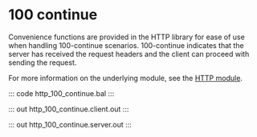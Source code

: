 # 100 continue

Convenience functions are provided in the HTTP library for ease of use when handling 100-continue scenarios. 
100-continue indicates that the server has received the request headers and the client can proceed with sending the request.

For more information on the underlying module, see the [HTTP module](https://lib.ballerina.io/ballerina/http/latest/).

::: code http_100_continue.bal :::

::: out http_100_continue.client.out :::

::: out http_100_continue.server.out :::